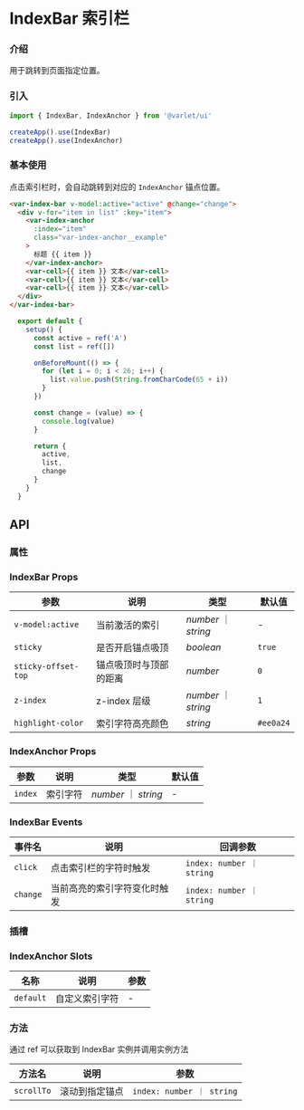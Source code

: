 # IndexBar 索引栏

### 介绍

用于跳转到页面指定位置。

### 引入

```js
import { IndexBar, IndexAnchor } from '@varlet/ui'

createApp().use(IndexBar)
createApp().use(IndexAnchor)
```

### 基本使用

点击索引栏时，会自动跳转到对应的 `IndexAnchor` 锚点位置。

```html
<var-index-bar v-model:active="active" @change="change">
  <div v-for="item in list" :key="item">
    <var-index-anchor 
      :index="item" 
      class="var-index-anchor__example"
    > 
      标题 {{ item }} 
    </var-index-anchor>
    <var-cell>{{ item }} 文本</var-cell>
    <var-cell>{{ item }} 文本</var-cell>
    <var-cell>{{ item }} 文本</var-cell>
  </div>
</var-index-bar>
```
```javascript
  export default {
    setup() {
      const active = ref('A')
      const list = ref([])

      onBeforeMount(() => {
        for (let i = 0; i < 26; i++) {
          list.value.push(String.fromCharCode(65 + i))
        }
      })

      const change = (value) => {
        console.log(value)
      }

      return {
        active,
        list,
        change
      }
    }
  }
```

## API

### 属性

### IndexBar Props

| 参数 | 说明 | 类型 | 默认值 |
| ----- | -------------- | -------- | ---------- |
| `v-model:active` | 当前激活的索引 | _number_ ｜ _string_ | - |
| `sticky` | 是否开启锚点吸顶 | _boolean_ | `true` |
| `sticky-offset-top` | 锚点吸顶时与顶部的距离 | _number_ | `0` |
| `z-index` | z-index 层级 | _number_ ｜ _string_ | `1` |
| `highlight-color` | 索引字符高亮颜色 | _string_ | `#ee0a24` |

### IndexAnchor Props

| 参数 | 说明 | 类型 | 默认值 |
| ----- | -------------- | -------- | ---------- |
| `index` | 索引字符 | _number_ ｜ _string_ | - |

### IndexBar Events

| 事件名 | 说明 | 回调参数 |
| ----- | -------------- | -------- |
| `click` | 点击索引栏的字符时触发 | `index: number ｜ string` |
| `change` | 当前高亮的索引字符变化时触发| `index: number ｜ string` |

### 插槽

### IndexAnchor Slots

| 名称 | 说明 | 参数 |
| --- | --- | --- |
| `default` | 自定义索引字符 | - |

### 方法
通过 ref 可以获取到 IndexBar 实例并调用实例方法

| 方法名 | 说明 | 参数 |
| ---- | ------- | -------- |
| `scrollTo` | 滚动到指定锚点	 | `index: number ｜ string` |
